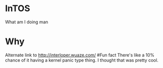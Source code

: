 # InTOS
What am I doing man
# Why
Alternate link to http://interloper.wuaze.com/
#Fun fact
There's like a 10% chance of it having a kernel panic type thing. I thought that was pretty cool.
